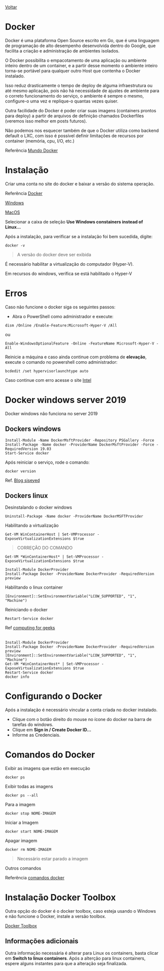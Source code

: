 [Voltar](/Readme.md)

# Docker

Docker é uma plataforma Open Source escrito em Go, que é uma linguagem de programação de alto desempenho desenvolvida dentro do Google, que facilita a criação e administração de ambientes isolados.

O Docker possibilita o empacotamento de uma aplicação ou ambiente inteiro dentro de um container, e a partir desse momento o ambiente inteiro torna-se portável para qualquer outro Host que contenha o Docker instalado.

Isso reduz drasticamente o tempo de deploy de alguma infraestrutura ou até mesmo aplicação, pois não há necessidade de ajustes de ambiente para o correto funcionamento do serviço, o ambiente é sempre o mesmo, configure-o uma vez e replique-o quantas vezes quiser.

Outra facilidade do Docker é poder criar suas imagens (containers prontos para deploy) a partir de arquivos de definição chamados Dockerfiles (veremos isso melhor em posts futuros).

Não podemos nos esquecer também de que o Docker utiliza como backend default o LXC, com isso é possível definir limitações de recursos por container (memória, cpu, I/O, etc.)

Referência [Mundo Docker](https://www.mundodocker.com.br/o-que-e-docker/)

# Instalação

Criar uma conta no site do docker e baixar a versão do sistema operação.

Referência [Docker](https://www.docker.com/docker-community)

[Windows](https://download.docker.com/win/stable/Docker%20for%20Windows%20Installer.exe)

[MacOS](https://download.docker.com/mac/stable/Docker.dmg)

Selecionar a caixa de seleção **Use Windows constainers instead of Linux...**

Após a instalação, para verificar se a instalação foi bem sucedida, digite:

```
docker -v
```

> A versão do docker deve ser exibida

É necessário habilitar a virtualização do computador (Hyper-V).

Em recursos do windows, verifica se está habilitado o Hyper-V

# Erros

Caso não funcione o docker siga os seguintes passos:

- Abra o PowerShell como administrador e execute:

```
dism /Online /Enable-Feature:Microsoft-Hyper-V /All
```

ou

```
Enable-WindowsOptionalFeature -Online -FeatureName Microsoft-Hyper-V -All
```

Reinicie a máquina e caso ainda continue com problema de **elevação**, execute o comando no powershell como administrador:

```
bcdedit /set hypervisorlaunchtype auto
```

Caso continue com erro acesse o site [Intel](https://software.intel.com/en-us/intel-system-studio-docker-install-windows-troubleshoot-docker-for-windows)

# Docker windows server 2019
Docker windows não funciona no server 2019

## Dockers windows
```
Install-Module -Name DockerMsftProvider -Repository PSGallery -Force
Install-Package -Name docker -ProviderName DockerMsftProvider -Force -RequiredVersion 19.03
Start-Service docker 
```
Após reiniciar o serviço, rode o comando:
```
docker version
```

Ref. [Blog siseyed](https://blog.sixeyed.com/getting-started-with-docker-on-windows-server-2019/)


## Dockers linux

Desinstalando o docker windows

```
Uninstall-Package -Name docker -ProviderName DockerMSFTProvider
```

Habilitando a virtualização

```
Get-VM WinContainerHost | Set-VMProcessor -ExposeVirtualizationExtensions $true
```

> CORREÇÃO DO COMANDO
```
Get-VM *WinContainerHost* | Set-VMProcessor -ExposeVirtualizationExtensions $true
```

```
Install-Module DockerProvider
Install-Package Docker -ProviderName DockerProvider -RequiredVersion preview
```

Habilitando o linux container

```
[Environment]::SetEnvironmentVariable("LCOW_SUPPORTED", "1", "Machine")
```

Reiniciando o docker

```
Restart-Service docker
```

Ref [computing for geeks](https://computingforgeeks.com/how-to-run-docker-containers-on-windows-server-2019/#:~:text=Running%20Linux%20Containers%20on%20Windows,Uninstall%20your%20current%20Docker%20CE.)

###### 

```
Install-Module DockerProvider
Install-Package Docker -ProviderName DockerProvider -RequiredVersion preview
[Environment]::SetEnvironmentVariable("LCOW_SUPPORTED", "1", "Machine")
Get-VM *WinContainerHost* | Set-VMProcessor -ExposeVirtualizationExtensions $true
Restart-Service docker
docker info
```

# Configurando o Docker

Após a instalação é necessário vincular a conta criada no docker instalado.

- Clique com o botão direito do mouse no ícone do docker na barra de tarefas do windows.
- Clique em **Sign in / Create Docker ID...**
- Informe as Credenciais.

# Comandos do Docker

Exibir as imagens que estão em execução

```
docker ps
```

Exibir todas as imagens

```
docker ps --all
```

Para a imagem

```
docker stop NOME-IMAGEM
```

Iniciar a Imagem

```
docker start NOME-IMAGEM
```

Apagar imagem

```
docker rm NOME-IMAGEM
```

> Necessário estar parado a imagem

Outros comandos

Referência [comandos docker](https://medium.com/@fannyvieira/docker-basic-comands-7e5da6dec6d1)

# Instalação Docker Toolbox

Outra opção do docker é o docker toolbox, caso esteja usando o Windows e não funcione o Docker, instale a versão toolbox.

[Docker Toolbox](https://github.com/docker/toolbox/releases/tag/v18.09.3)

## Informações adicionais

Outra informação necessária é alterar para Linux os containers, basta clicar em **Switch to linux containers**.
Após a alterção para linux containers, espere alguns instantes para que a alteração seja finalizada.
